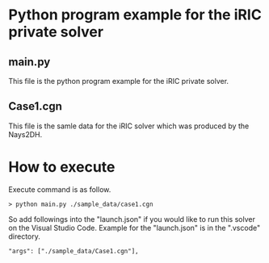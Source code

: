 # Python program example for the iRIC private solver


## main.py
This file is the python program example for the iRIC private solver.


## Case1.cgn
This file is the samle data for the iRIC solver which was produced by the Nays2DH.


# How to execute 

Execute command is as follow.

```
> python main.py ./sample_data/case1.cgn
```

So add followings into the "launch.json" if you would like to run this solver on the Visual Studio Code. Example for the "launch.json" is in the ".vscode" directory.

```
"args": ["./sample_data/Case1.cgn"],
```

